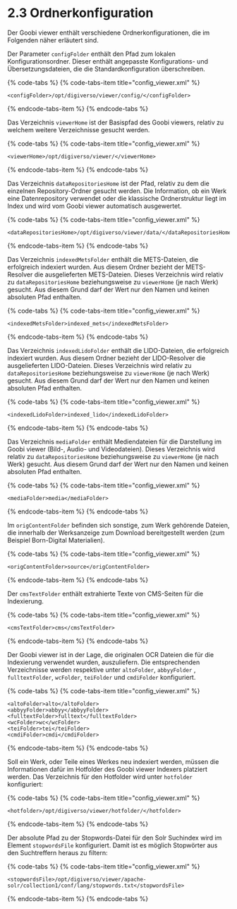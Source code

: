 # 2.3 Ordnerkonfiguration

Der Goobi viewer enthält verschiedene Ordnerkonfigurationen, die im Folgenden näher erläutert sind.

Der Parameter `configFolder` enthält den Pfad zum lokalen Konfigurationsordner. Dieser enthält angepasste Konfigurations- und Übersetzungsdateien, die die Standardkonfiguration überschreiben.

{% code-tabs %}
{% code-tabs-item title="config\_viewer.xml" %}
```markup
<configFolder>/opt/digiverso/viewer/config/</configFolder>
```
{% endcode-tabs-item %}
{% endcode-tabs %}

Das Verzeichnis `viewerHome` ist der Basispfad des Goobi viewers, relativ zu welchem weitere Verzeichnisse gesucht werden.

{% code-tabs %}
{% code-tabs-item title="config\_viewer.xml" %}
```markup
<viewerHome>/opt/digiverso/viewer/</viewerHome>
```
{% endcode-tabs-item %}
{% endcode-tabs %}

Das Verzeichnis `dataRepositoriesHome` ist der Pfad, relativ zu dem die einzelnen Repository-Ordner gesucht werden. Die Information, ob ein Werk eine Datenrepository verwendet oder die klassische Ordnerstruktur liegt im Index und wird vom Goobi viewer automatisch ausgewertet.

{% code-tabs %}
{% code-tabs-item title="config\_viewer.xml" %}
```markup
<dataRepositoriesHome>/opt/digiverso/viewer/data/</dataRepositoriesHome>
```
{% endcode-tabs-item %}
{% endcode-tabs %}

Das Verzeichnis `indexedMetsFolder` enthält die METS-Dateien, die erfolgreich indexiert wurden. Aus diesem Ordner bezieht der METS-Resolver die ausgelieferten METS-Dateien. Dieses Verzeichnis wird relativ zu `dataRepositoriesHome` beziehungsweise zu `viewerHome` \(je nach Werk\) gesucht. Aus diesem Grund darf der Wert nur den Namen und keinen absoluten Pfad enthalten.

{% code-tabs %}
{% code-tabs-item title="config\_viewer.xml" %}
```markup
<indexedMetsFolder>indexed_mets</indexedMetsFolder>
```
{% endcode-tabs-item %}
{% endcode-tabs %}

Das Verzeichnis `indexedLidoFolder` enthält die LIDO-Dateien, die erfolgreich indexiert wurden. Aus diesem Ordner bezieht der LIDO-Resolver die ausgelieferten LIDO-Dateien. Dieses Verzeichnis wird relativ zu `dataRepositoriesHome` beziehungsweise zu `viewerHome` \(je nach Werk\) gesucht. Aus diesem Grund darf der Wert nur den Namen und keinen absoluten Pfad enthalten.

{% code-tabs %}
{% code-tabs-item title="config\_viewer.xml" %}
```markup
<indexedLidoFolder>indexed_lido</indexedLidoFolder>
```
{% endcode-tabs-item %}
{% endcode-tabs %}

Das Verzeichnis `mediaFolder` enthält Mediendateien für die Darstellung im Goobi viewer \(Bild-, Audio- und Videodateien\). Dieses Verzeichnis wird relativ zu `dataRepositoriesHome` beziehungsweise zu `viewerHome` \(je nach Werk\) gesucht. Aus diesem Grund darf der Wert nur den Namen und keinen absoluten Pfad enthalten.

{% code-tabs %}
{% code-tabs-item title="config\_viewer.xml" %}
```markup
<mediaFolder>media</mediaFolder>
```
{% endcode-tabs-item %}
{% endcode-tabs %}

Im `origContentFolder` befinden sich sonstige, zum Werk gehörende Dateien, die innerhalb der Werksanzeige zum Download bereitgestellt werden \(zum Beispiel Born-Digital Materialien\).

{% code-tabs %}
{% code-tabs-item title="config\_viewer.xml" %}
```markup
<origContentFolder>source</origContentFolder>
```
{% endcode-tabs-item %}
{% endcode-tabs %}

Der `cmsTextFolder` enthält extrahierte Texte von CMS-Seiten für die Indexierung.

{% code-tabs %}
{% code-tabs-item title="config\_viewer.xml" %}
```markup
<cmsTextFolder>cms</cmsTextFolder>
```
{% endcode-tabs-item %}
{% endcode-tabs %}

Der Goobi viewer ist in der Lage, die originalen OCR Dateien die für die Indexierung verwendet wurden, auszuliefern. Die entsprechenden Verzeichnisse werden respektive unter `altoFolder`, `abbyyFolder` , `fulltextFolder`, `wcFolder`, `teiFolder` und `cmdiFolder` konfiguriert.

{% code-tabs %}
{% code-tabs-item title="config\_viewer.xml" %}
```markup
<altoFolder>alto</altoFolder>
<abbyyFolder>abbyy</abbyyFolder>
<fulltextFolder>fulltext</fulltextFolder>
<wcFolder>wc</wcFolder>
<teiFolder>tei</teiFolder>
<cmdiFolder>cmdi</cmdiFolder>
```
{% endcode-tabs-item %}
{% endcode-tabs %}

Soll ein Werk, oder Teile eines Werkes neu indexiert werden, müssen die Informationen dafür im Hotfolder des Goobi viewer Indexers platziert werden. Das Verzeichnis für den Hotfolder wird unter `hotfolder` konfiguriert:

{% code-tabs %}
{% code-tabs-item title="config\_viewer.xml" %}
```markup
<hotfolder>/opt/digiverso/viewer/hotfolder/</hotfolder>
```
{% endcode-tabs-item %}
{% endcode-tabs %}

Der absolute Pfad zu der Stopwords-Datei für den Solr Suchindex wird im Element `stopwordsFile` konfiguriert. Damit ist es möglich Stopwörter aus den Suchtreffern heraus zu filtern:

{% code-tabs %}
{% code-tabs-item title="config\_viewer.xml" %}
```markup
<stopwordsFile>/opt/digiverso/viewer/apache-solr/collection1/conf/lang/stopwords.txt</stopwordsFile>
```
{% endcode-tabs-item %}
{% endcode-tabs %}



